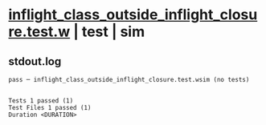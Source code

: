 # [inflight_class_outside_inflight_closure.test.w](../../../../../examples/tests/valid/inflight_class_outside_inflight_closure.test.w) | test | sim

## stdout.log
```log
pass ─ inflight_class_outside_inflight_closure.test.wsim (no tests)
 
 
Tests 1 passed (1)
Test Files 1 passed (1)
Duration <DURATION>
```

